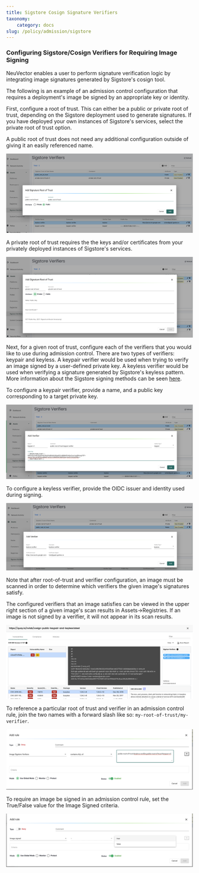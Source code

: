 ```yaml
---
title: Sigstore Cosign Signature Verifiers
taxonomy:
    category: docs
slug: /policy/admission/sigstore
---
```


### Configuring Sigstore/Cosign Verifiers for Requiring Image Signing

NeuVector enables a user to perform signature verification logic by integrating image signatures generated by Sigstore's cosign tool.

The following is an example of an admission control configuration that requires a deployment's image be signed by an appropriate key or identity.

First, configure a root of trust. This can either be a public or private root of trust, depending on the Sigstore deployment used to generate signatures. If you have deployed your own instances of Sigstore's services, select the private root of trust option.

A public root of trust does not need any additional configuration outside of giving it an easily referenced name.

![sigstore](1configure-public-root-of-trust.png)

A private root of trust requires the the keys and/or certificates from your privately deployed instances of Sigstore's services.

![sigstore](2configure-private-root-of-trust.png)

Next, for a given root of trust, configure each of the verifiers that you would like to use during admission control. There are two types of verifiers: keypair and keyless. A keypair verifier would be used when trying to verify an image signed by a user-defined private key. A keyless verifier would be used when verifying a signature generated by Sigstore's keyless pattern. More information about the Sigstore signing methods can be seen [here](https://docs.sigstore.dev/cosign/overview/).

To configure a keypair verifier, provide a name, and a public key corresponding to a target private key.

![sigstore](3add-keypair-verifier-for-public-root-of-trust.png)

To configure a keyless verifier, provide the OIDC issuer and identity used during signing.

![sigstore](4add-keyless-verifier-for-public-root-of-trust.png)

Note that after root-of-trust and verifier configuration, an image must be scanned in order to determine which verifiers the given image's signatures satisfy.

The configured verifiers that an image satisfies can be viewed in the upper right section of a given image's scan results in Assets->Registries. If an image is not signed by a verifier, it will not appear in its scan results.

![sigstore](6new_show_verifiers.scanresults.png)

To reference a particular root of trust and verifier in an admission control rule, join the two names with a forward slash like so: `my-root-of-trust/my-verifier`.

![sigstore](5new_admission_rule_signature.png)

To require an image be signed in an admission control rule, set the True/False value for the Image Signed criteria.

![sigstore](7image_signed.png)

